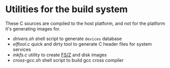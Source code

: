 Utilities for the build system
==============================

These C sources are compiled to the host platform, and not for the platform it's generating images for.

- *drivers.sh* shell script to generate `devices` database
- *elftool.c* quick and dirty tool to generate C header files for system services
- *mkfs.c* utility to create [FS/Z](https://github.com/bztsrc/osz/tree/master/docs/fs.md) and disk images
- *cross-gcc.sh* shell script to build gcc cross compiler

